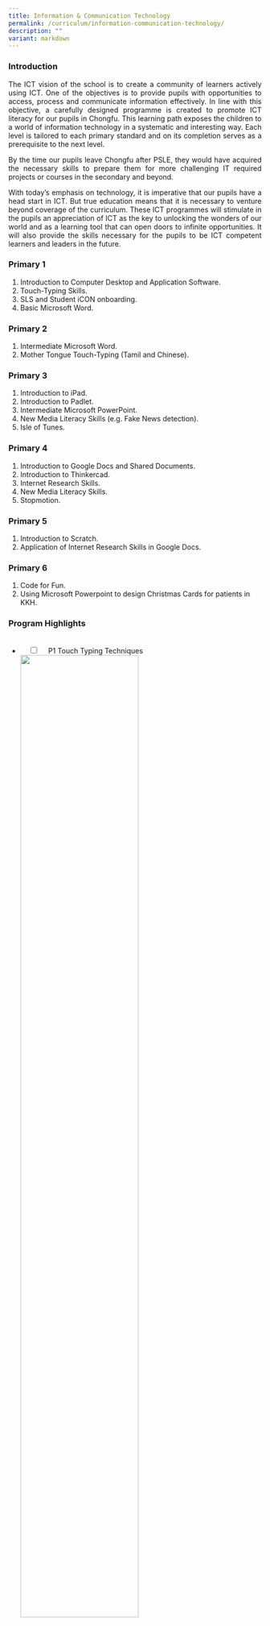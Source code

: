 ```yaml
---
title: Information & Communication Technology
permalink: /curriculum/information-communication-technology/
description: ""
variant: markdown
---
```

<h3><strong>Introduction</strong></h3>

<p style="text-align:justify">The ICT vision of the school is to create a community of learners actively using ICT. One of the objectives is to provide pupils with opportunities to access, process and communicate information effectively. In line with this objective, a carefully designed programme is created to promote ICT literacy for our pupils in Chongfu. This learning path exposes the children to a world of information technology in a systematic and interesting way. Each level is tailored to each primary standard and on its completion serves as a prerequisite to the next level.</p>

<p style="text-align:justify">By the time our pupils leave Chongfu after PSLE, they would have acquired the necessary skills to prepare them for more challenging IT required projects or courses in the secondary and beyond.</p>

<p style="text-align:justify">With today’s emphasis on technology, it is imperative that our pupils have a head start in ICT. But true education means that it is necessary to venture beyond coverage of the curriculum. These ICT programmes will stimulate in the pupils an appreciation of ICT as the key to unlocking the wonders of our world and as a learning tool that can open doors to infinite opportunities. It will also provide the skills necessary for the pupils to be ICT competent learners and leaders in the future.</p>

<h3><strong>Primary 1</strong></h3>
<ol>
	<li>Introduction to Computer Desktop and Application Software.</li>  
	<li>Touch-Typing Skills.</li>  
	<li>SLS and Student iCON onboarding.</li>
	<li>Basic Microsoft Word.</li>
</ol>

<h3><strong>Primary 2</strong></h3>
<ol>
	<li>Intermediate Microsoft Word.</li>  
	<li>Mother Tongue Touch-Typing (Tamil and Chinese).</li>
</ol>

<h3><strong>Primary 3</strong></h3>
<ol>
<li>Introduction to iPad.</li>  
<li>Introduction to Padlet.</li>  
<li>Intermediate Microsoft PowerPoint.</li>
<li>New Media Literacy Skills (e.g. Fake News detection).</li> 
<li>Isle of Tunes.</li>
</ol>
<h3><strong>Primary 4</strong></h3>
<ol>
	<li>Introduction to Google Docs and Shared Documents.</li>
	<li>Introduction to Thinkercad.</li>  
	<li>Internet Research Skills.</li>  
	<li>New Media Literacy Skills.</li>  
	<li>Stopmotion.</li>
</ol> 
<h3><strong>Primary 5</strong></h3>
<ol>
	<li>Introduction to Scratch.</li>  
	<li>Application of Internet Research Skills in Google Docs.</li>
</ol>
<h3><strong>Primary 6</strong></h3>
<ol>
	<li>Code for Fun.</li>  
	<li>Using Microsoft Powerpoint to design Christmas Cards for patients in KKH.</li>
</ol>
<h3><strong>Program Highlights</strong></h3>

<ul class="jekyllcodex_accordion">
&nbsp;&nbsp;<li>
&nbsp;&nbsp;&nbsp;&nbsp;<input type="checkbox" id="accordion1">
&nbsp;&nbsp;&nbsp;&nbsp;<label for="accordion1">P1 Touch Typing Techniques</label>
&nbsp;&nbsp;&nbsp;&nbsp;<div>
<img src="/images/TouchTypingLesson_MainPage.jpg" style="width:70%"><br>
<img src="/images/TouchTypingLesson_SecondPage.jpg" style="width:70%"><br>
<img src="/images/MatDanceTyping_StudentsPic1-2048x1059.png" style="width:70%">
<img src="/images/MatDanceTyping_StudentsPic2-2048x1165.png" style="width:70%">
&nbsp;&nbsp;&nbsp;&nbsp;</div>
</li>
<li>
&nbsp;&nbsp;&nbsp;&nbsp;<input type="checkbox" id="accordion2">
&nbsp;&nbsp;&nbsp;&nbsp;<label for="accordion2">P2 Google Documents</label>
&nbsp;&nbsp;&nbsp;&nbsp;<div>
<img src="/images/GoogleDocuments_MainPicture.jpg" style="width:70%"><br>
<img src="/images/GoogleDocuments_StudentsPicture2-2048x1138.png" style="width:70%">
<img src="/images/GoogleDocuments_StudentsPicture3-2048x1139.png" style="width:70%">
&nbsp;&nbsp;&nbsp;&nbsp;</div>
</li>
<li>
&nbsp;&nbsp;&nbsp;&nbsp;<input type="checkbox" id="accordion3">
&nbsp;&nbsp;&nbsp;&nbsp;<label for="accordion3">P4 Tinkercad 3D Modeling</label>
&nbsp;&nbsp;&nbsp;&nbsp;<div>
<img src="/images/TinkerCad_MainPicture.jpg" style="width:70%"><br>
<img src="/images/TinkerCad_StudPic1-2048x949.png" style="width:70%">
<img src="/images/TinkerCad_StudPic2-2048x927.png" style="width:70%"><br>
<img src="/images/TinkerCad_StudentsSession-1536x882.png" style="width:70%"><br>
<img src="/images/TinkerCad_SampleProject_1.jpg" style="width:70%"><br>
<img src="/images/TinkerCad_SampleProject_2V2.jpg" style="width:70%">
&nbsp;&nbsp;&nbsp;&nbsp;</div>
</li>
<li>
&nbsp;&nbsp;&nbsp;&nbsp;<input type="checkbox" id="accordion4">
&nbsp;&nbsp;&nbsp;&nbsp;<label for="accordion4">P5 Scratch Programming</label>
&nbsp;&nbsp;&nbsp;&nbsp;<div>
<img src="/images/Scratch-Programming-MainPicture-V2.jpg" style="width:70%"><br>
<img src="/images/Scratch-Programming-Graphs-and-Angles-V2.jpg" style="width:70%">
<img src="/images/ScratchProgramming_Picture5.jpg" style="width:70%">
<img src="/images/ScratchProgramming_Picture2-2048x1087.png" style="width:70%">
&nbsp;&nbsp;&nbsp;&nbsp;</div>
</li>
<li>
&nbsp;&nbsp;&nbsp;&nbsp;<input type="checkbox" id="accordion5">
&nbsp;&nbsp;&nbsp;&nbsp;<label for="accordion5">P6 Code for Fun</label>
&nbsp;&nbsp;&nbsp;&nbsp;<div>
<img src="/images/CodeForFun_MainPicture.jpg" style="width:70%"><br>
<img src="/images/CodeForFun_StudentsPicture-2048x1101.png" style="width:70%">
&nbsp;&nbsp;&nbsp;&nbsp;</div>
</li>
</ul>
